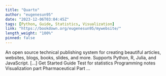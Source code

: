 ```yaml
---
title: "Quarto"
author: "eugenesun95"
date: "2023-12-06T03:04:45Z"
tags: [Python, Guide, Statistics, Visualization]
link: "https://bookdown.org/eugenesun95/mywebsite/"
length_weight: "100%"
pinned: false
---
```


An open source technical publishing system for creating beautiful articles, websites, blogs, books, slides, and more. Supports Python, R, Julia, and JavaScript. [...] Get Started Guide Test for statistics Programming notes Visualization part Pharmaceutical Part  ...
